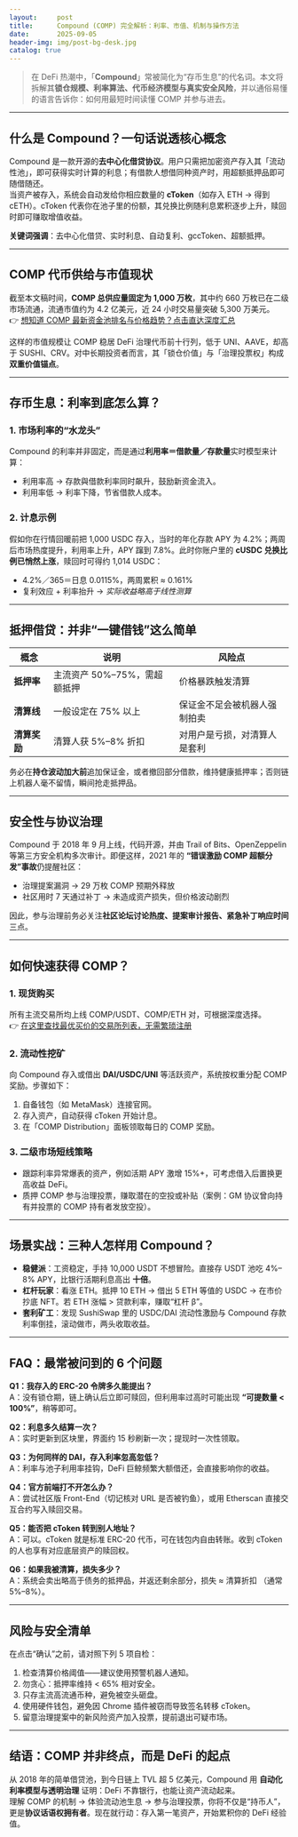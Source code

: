 ```yaml
---
layout:     post
title:      Compound (COMP) 完全解析：利率、市值、机制与操作方法
date:       2025-09-05
header-img: img/post-bg-desk.jpg
catalog: true
---
```


> 在 DeFi 热潮中，「**Compound**」常被简化为“存币生息”的代名词。本文将拆解其**锁仓规模、利率算法、代币经济模型与真实安全风险**，并以通俗易懂的语言告诉你：如何用最短时间读懂 COMP 并参与进去。

---

## 什么是 Compound？一句话说透核心概念

Compound 是一款开源的**去中心化借贷协议**。用户只需把加密资产存入其「流动性池」，即可获得实时计算的利息；有借款人想借同种资产时，用超额抵押品即可随借随还。  
当资产被存入，系统会自动发给你相应数量的 **cToken**（如存入 ETH → 得到 cETH）。cToken 代表你在池子里的份额，其兑换比例随利息累积逐步上升，赎回时即可赚取增值收益。

**关键词强调**：去中心化借贷、实时利息、自动复利、gccToken、超额抵押。

---

## COMP 代币供给与市值现状

截至本文稿时间，**COMP 总供应量固定为 1,000 万枚**，其中约 660 万枚已在二级市场流通，流通市值约为 4.2 亿美元，近 24 小时交易量突破 5,300 万美元。  
👉 [想知道 COMP 最新资金池排名与价格趋势？点击直达深度汇总](https://okxdog.com/)  

这样的市值规模让 COMP 稳居 DeFi 治理代币前十行列，低于 UNI、AAVE，却高于 SUSHI、CRV。对中长期投资者而言，其「锁仓价值」与「治理投票权」构成**双重价值锚点**。

---

## 存币生息：利率到底怎么算？

### 1. 市场利率的“水龙头”  
Compound 的利率并非固定，而是通过**利用率＝借款量／存款量**实时模型来计算：
- 利用率高 → 存款與借款利率同时飙升，鼓励新资金流入。  
- 利用率低 → 利率下降，节省借款人成本。

### 2. 计息示例  
假如你在行情回暖前把 1,000 USDC 存入，当时的年化存款 APY 为 4.2%；两周后市场热度提升，利用率上升，APY 蹿到 7.8%。此时你账户里的 **cUSDC 兑换比例已悄然上涨**，赎回时可得约 1,014 USDC：  
- 4.2%／365＝日息 0.0115%，两周累积 ≈ 0.161%  
- 复利效应 + 利率抬升 → *实际收益略高于线性测算*  

---

## 抵押借贷：并非“一键借钱”这么简单

| 概念 | 说明 | 风险点 |
|---|---|---|
| **抵押率** | 主流资产 50%–75%，需超额抵押 | 价格暴跌触发清算 |
| **清算线** | 一般设定在 75% 以上 | 保证金不足会被机器人强制拍卖 |
| **清算奖励** | 清算人获 5%–8% 折扣 | 对用户是亏损，对清算人是套利 |

务必在**持仓波动加大前**追加保证金，或者撤回部分借款，维持健康抵押率；否则链上机器人毫不留情，瞬间抢走抵押品。

---

## 安全性与协议治理

Compound 于 2018 年 9 月上线，代码开源，并由 Trail of Bits、OpenZeppelin 等第三方安全机构多次审计。即便这样，2021 年的 **“错误激励 COMP 超额分发”事故**仍提醒社区：  
- 治理提案漏洞 → 29 万枚 COMP 预期外释放  
- 社区用时 7 天通过补丁 → 未造成资产损失，但价格波动剧烈  

因此，参与治理前务必关注**社区论坛讨论热度、提案审计报告、紧急补丁响应时间**三点。

---

## 如何快速获得 COMP？

### 1. 现货**购买**  
所有主流交易所均上线 COMP/USDT、COMP/ETH 对，可根据深度选择。  
👉 [在这里查找最优买价的交易所列表，无需繁琐注册](https://okxdog.com/)  

### 2. **流动性挖矿**  
向 Compound 存入或借出 **DAI/USDC/UNI** 等活跃资产，系统按权重分配 COMP 奖励。步骤如下：  
1. 自备钱包（如 MetaMask）连接官网。  
2. 存入资产，自动获得 cToken 开始计息。  
3. 在「COMP Distribution」面板领取每日的 COMP 奖励。  

### 3. **二级市场短线策略**  
- 跟踪利率异常爆表的资产，例如活期 APY 激增 15%+，可考虑借入后置换更高收益 DeFi。  
- 质押 COMP 参与治理投票，赚取潜在的空投或补贴（案例：GM 协议曾向持有并投票的 COMP 持有者发放空投）。

---

## 场景实战：三种人怎样用 Compound？

- **稳健派**：工资稳定，手持 10,000 USDT 不想冒险。直接存 USDT 池吃 4%–8% APY，比银行活期利息高出 **十倍**。  
- **杠杆玩家**：看涨 ETH。抵押 10 ETH → 借出 5 ETH 等值的 USDC → 在市价抄底 NFT。若 ETH 涨幅 > 贷款利率，赚取“杠杆 β”。  
- **套利矿工**：发现 SushiSwap 里的 USDC/DAI 流动性激励与 Compound 存款利率倒挂，滚动做市，两头收取收益。

---

## FAQ：最常被问到的 6 个问题

**Q1：我存入的 ERC-20 令牌多久能提出？**  
A：没有锁仓期，链上确认后立即可赎回，但利用率过高时可能出现 **“可提数量 < 100%”**，稍等即可。

**Q2：利息多久结算一次？**  
A：实时更新到区块里，界面约 15 秒刷新一次；提现时一次性领取。

**Q3：为何同样的 DAI，存入利率忽高忽低？**  
A：利率与池子利用率挂钩，DeFi 巨鲸频繁大额借还，会直接影响你的收益。

**Q4：官方前端打不开怎么办？**  
A：尝试社区版 Front-End（切记核对 URL 是否被钓鱼），或用 Etherscan 直接交互合约写入赎回交易。

**Q5：能否把 cToken 转到别人地址？**  
A：可以。cToken 就是标准 ERC-20 代币，可在钱包内自由转账。收到 cToken 的人也享有对应底层资产的赎回权。

**Q6：如果我被清算，损失多少？**  
A：系统会卖出略高于债务的抵押品，并返还剩余部分，损失 ≈ 清算折扣 （通常 5%–8%）。

---

## 风险与安全清单

在点击“确认”之前，请对照下列 5 项自检：  
1. 检查清算价格阈值——建议使用预警机器人通知。  
2. 勿贪心：抵押率维持 < 65% 相对安全。  
3. 只存主流高流通币种，避免被空头砸盘。  
4. 使用硬件钱包，避免因 Chrome 插件被窃而导致签名转移 cToken。  
5. 留意治理提案中的新风险资产加入投票，提前退出可疑市场。

---

## 结语：COMP 并非终点，而是 DeFi 的起点

从 2018 年的简单借贷池，到今日链上 TVL 超 5 亿美元，Compound 用 **自动化利率模型与透明治理** 证明：DeFi 不靠银行，也能让资产流动起来。  
理解 COMP 的机制 → 体验流动池生息 → 参与治理投票，你将不仅是“持币人”，更是**协议话语权拥有者**。现在就行动：存入第一笔资产，开始累积你的 DeFi 经验值。